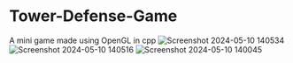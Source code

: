 # Tower-Defense-Game
A mini game made using OpenGL in cpp
![Screenshot 2024-05-10 140534](https://github.com/vteam27/Tower-Defense-Game/assets/94956831/7a8717e8-ddae-48ca-a79d-63e645c052d2)
![Screenshot 2024-05-10 140516](https://github.com/vteam27/Tower-Defense-Game/assets/94956831/61454c24-54ab-499b-9ed5-bfef60c4aa45)
![Screenshot 2024-05-10 140045](https://github.com/vteam27/Tower-Defense-Game/assets/94956831/cf94dc17-bb98-45f5-be57-30114717c814)
